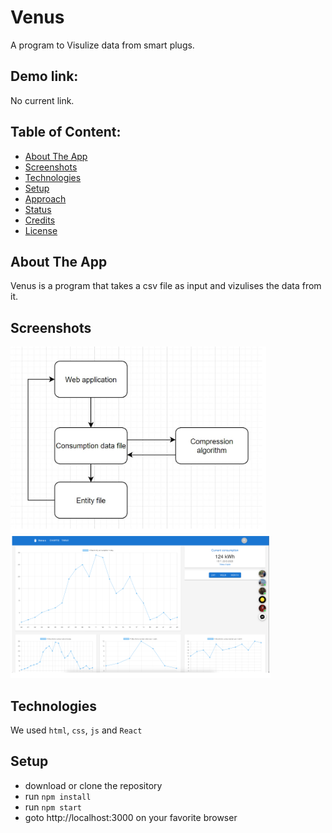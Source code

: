 # Venus
A program to Visulize data from smart plugs.

## Demo link:
No current link.

## Table of Content:

- [About The App](#about-the-app)
- [Screenshots](#screenshots)
- [Technologies](#technologies)
- [Setup](#setup)
- [Approach](#approach)
- [Status](#status)
- [Credits](#credits)
- [License](#license)

## About The App
Venus is a program that takes a csv file as input and vizulises the data from it.

## Screenshots


![design 1](design.png)
![frontpage_example 2](frontpage_example.png)


## Technologies
We used `html`, `css`, `js` and `React`

## Setup
- download or clone the repository
- run `npm install`
- run `npm start`
- goto http://localhost:3000 on your favorite browser

